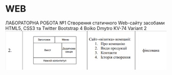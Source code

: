 # WEB
ЛАБОРАТОРНА РОБОТА №1
Створення статичного Web-сайту засобами HTML5, CSS3 та
Twitter Bootstrap 4
Boiko Dmytro KV-74
Variant 2
![task](Task.png)
